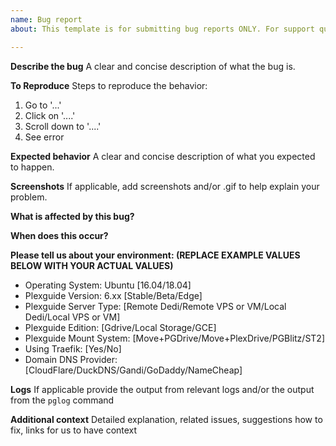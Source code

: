 ```yaml
---
name: Bug report
about: This template is for submitting bug reports ONLY. For support questions go to pgblitz.com forums and/or join the Plexguide Discord for real time help/support.

---
```


**Describe the bug**
A clear and concise description of what the bug is.

**To Reproduce**
Steps to reproduce the behavior:
1. Go to '...'
2. Click on '....'
3. Scroll down to '....'
4. See error

**Expected behavior**
A clear and concise description of what you expected to happen.

**Screenshots**
If applicable, add screenshots and/or .gif to help explain your problem.

**What is affected by this bug?**

**When does this occur?**

**Please tell us about your environment: (REPLACE EXAMPLE VALUES BELOW WITH YOUR ACTUAL VALUES)**
  
  * Operating System: Ubuntu [16.04/18.04]
  * Plexguide Version: 6.xx [Stable/Beta/Edge]
  * Plexguide Server Type: [Remote Dedi/Remote VPS or VM/Local Dedi/Local VPS or VM]
  * Plexguide Edition: [Gdrive/Local Storage/GCE]
  * Plexguide Mount System: [Move+PGDrive/Move+PlexDrive/PGBlitz/ST2]
  * Using Traefik: [Yes/No]
  * Domain DNS Provider:[CloudFlare/DuckDNS/Gandi/GoDaddy/NameCheap]

**Logs**
If applicable provide the output from relevant logs and/or the output from the `pglog` command

**Additional context**
Detailed explanation, related issues, suggestions how to fix, links for us to have context

